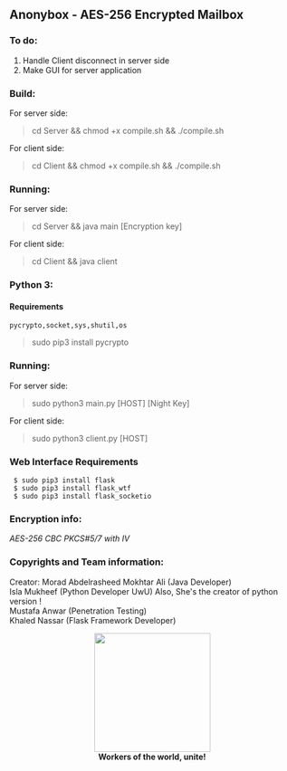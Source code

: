 ## Anonybox - AES-256 Encrypted Mailbox
### To do:

1. Handle Client disconnect in server side
2. Make GUI for server application

### Build:
For server side:
> cd Server && chmod +x compile.sh && ./compile.sh

For client side:
> cd Client && chmod +x compile.sh && ./compile.sh

### Running:
For server side:
> cd Server && java main [Encryption key]

For client side:
> cd Client && java client

###  Python 3:

 #### Requirements 
 ~~~~
 pycrypto,socket,sys,shutil,os 
 ~~~~
> sudo pip3 install pycrypto

### Running:
For server side:
> sudo python3 main.py [HOST] [Night Key]

For client side:
> sudo python3 client.py [HOST]

 ### Web Interface Requirements
 ```
  $ sudo pip3 install flask
  $ sudo pip3 install flask_wtf
  $ sudo pip3 install flask_socketio
  ```
### Encryption info:

*AES-256 CBC PKCS#5/7 with IV*

### Copyrights and Team information:

Creator: Morad Abdelrasheed Mokhtar Ali (Java Developer)<br>
Isla Mukheef (Python Developer UwU) Also, She's the creator of python version !<br>
Mustafa Anwar (Penetration Testing)<br>
Khaled Nassar (Flask Framework Developer)

<p align="center">
  <img width="205" height="210" src="https://i.ya-webdesign.com/images/badge-transparent-communist-1.png">
 <br>
  <b>Workers of the world, unite!</b>
</p>
